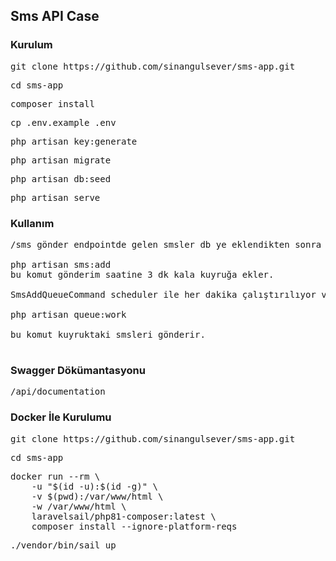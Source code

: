 
## Sms API Case

### Kurulum

<pre>git clone https://github.com/sinangulsever/sms-app.git</pre>
<pre>cd sms-app</pre>
<pre>composer install</pre>
<pre>cp .env.example .env</pre>
<pre>php artisan key:generate</pre>
<pre>php artisan migrate</pre>
<pre>php artisan db:seed</pre>
<pre>php artisan serve</pre>

### Kullanım

<pre>/sms gönder endpointde gelen smsler db ye eklendikten sonra gönderim saatine 3 dk kala kuyruğa eklenip kuyrukta gönderme işlemi sağlanıyor.

php artisan sms:add
bu komut gönderim saatine 3 dk kala kuyruğa ekler.

SmsAddQueueCommand scheduler ile her dakika çalıştırılıyor ve kuyruğa eklenen smsler SendSmsJob ile gönderiliyor.

php artisan queue:work 

bu komut kuyruktaki smsleri gönderir.
    
</pre>

### Swagger Dökümantasyonu
<pre>/api/documentation</pre>


### Docker İle Kurulumu
<pre>git clone https://github.com/sinangulsever/sms-app.git</pre>
<pre>cd sms-app</pre>
<pre>docker run --rm \
    -u "$(id -u):$(id -g)" \
    -v $(pwd):/var/www/html \
    -w /var/www/html \
    laravelsail/php81-composer:latest \
    composer install --ignore-platform-reqs
</pre>
<pre>./vendor/bin/sail up</pre>




